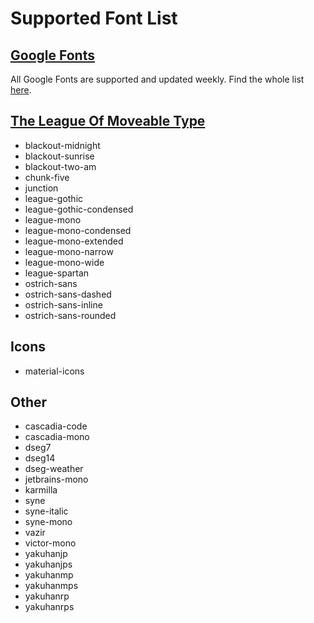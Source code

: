 # Supported Font List

## [Google Fonts](https://fonts.google.com/)

All Google Fonts are supported and updated weekly. Find the whole list [here](https://fonts.google.com/).

## [The League Of Moveable Type](https://www.theleagueofmoveabletype.com/)

- blackout-midnight
- blackout-sunrise
- blackout-two-am
- chunk-five
- junction
- league-gothic
- league-gothic-condensed
- league-mono
- league-mono-condensed
- league-mono-extended
- league-mono-narrow
- league-mono-wide
- league-spartan
- ostrich-sans
- ostrich-sans-dashed
- ostrich-sans-inline
- ostrich-sans-rounded

## Icons

- material-icons

## Other

- cascadia-code
- cascadia-mono
- dseg7
- dseg14
- dseg-weather
- jetbrains-mono
- karmilla
- syne
- syne-italic
- syne-mono
- vazir
- victor-mono
- yakuhanjp
- yakuhanjps
- yakuhanmp
- yakuhanmps
- yakuhanrp
- yakuhanrps
